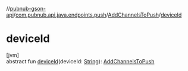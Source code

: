 //[pubnub-gson-api](../../../index.md)/[com.pubnub.api.java.endpoints.push](../index.md)/[AddChannelsToPush](index.md)/[deviceId](device-id.md)

# deviceId

[jvm]\
abstract fun [deviceId](device-id.md)(deviceId: [String](https://docs.oracle.com/javase/8/docs/api/java/lang/String.html)): [AddChannelsToPush](index.md)
